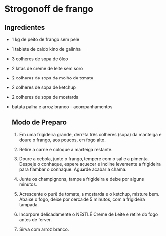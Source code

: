 # Strogonoff de frango



##  Ingredientes



- 1 kg de peito de frango sem pele

- 1 tablete de caldo kino de galinha 

- 3 colheres de sopa de óleo 

- 2 latas de creme de leite sem soro

- 2 colheres de sopa de molho de tomate 

- 2 colheres de sopa de ketchup 

- 2 colheres de sopa de mostarda 

- batata palha e arroz branco - acompanhamentos

  ##  Modo de Preparo 

  1. Em uma frigideira grande, derreta três colheres (sopa) da manteiga e doure o frango, aos poucos, em fogo alto.

  2. Retire a carne e coloque a manteiga restante.

  3. Doure a cebola, junte o frango, tempere com o sal e a pimenta. Despeje o conhaque, espere aquecer e incline levemente a frigideira para flambar o conhaque. Aguarde acabar a chama.

  4. Junte os champignons, tampe a frigideira e deixe por alguns minutos.

  5. Acrescente o purê de tomate, a mostarda e o ketchup, misture bem. Abaixe o fogo, deixe por cerca de 5 minutos, com a frigideira tampada.

  6. Incorpore delicadamente o NESTLÉ Creme de Leite e retire do fogo antes de ferver.

  7. Sirva com arroz branco.

  

  